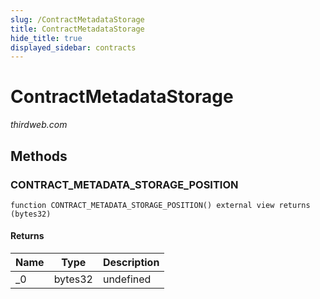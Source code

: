 ```yaml
---
slug: /ContractMetadataStorage
title: ContractMetadataStorage
hide_title: true
displayed_sidebar: contracts
---
```


# ContractMetadataStorage

_thirdweb.com_

## Methods

### CONTRACT_METADATA_STORAGE_POSITION

```solidity
function CONTRACT_METADATA_STORAGE_POSITION() external view returns (bytes32)
```

#### Returns

| Name | Type    | Description |
| ---- | ------- | ----------- |
| \_0  | bytes32 | undefined   |
